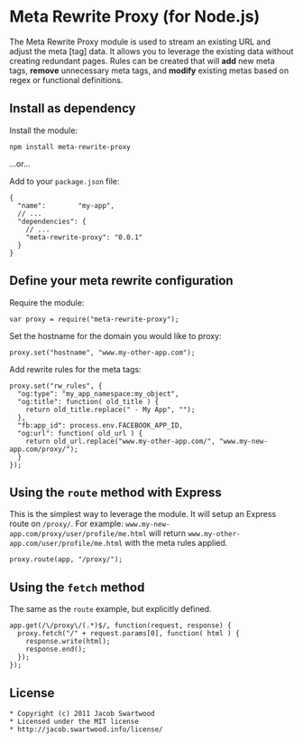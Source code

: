 Meta Rewrite Proxy (for Node.js)
================================

The Meta Rewrite Proxy module is used to stream an existing URL and adjust the meta [tag] data. It allows you to leverage the existing data without creating redundant pages. Rules can be created that will **add** new meta tags, **remove** unnecessary meta tags, and **modify** existing metas based on regex or functional definitions.

Install as dependency
---------------------

Install the module:

    npm install meta-rewrite-proxy

...or...

Add to your `package.json` file:

    {
      "name":        "my-app",
      // ...
      "dependencies": {
        // ...
        "meta-rewrite-proxy": "0.0.1"
      }
    }

Define your meta rewrite configuration
--------------------------------------

Require the module:

    var proxy = require("meta-rewrite-proxy");

Set the hostname for the domain you would like to proxy:

    proxy.set("hostname", "www.my-other-app.com");

Add rewrite rules for the meta tags:

    proxy.set("rw_rules", {
      "og:type": "my_app_namespace:my_object",
      "og:title": function( old_title ) {
        return old_title.replace(" - My App", "");
      },
      "fb:app_id": process.env.FACEBOOK_APP_ID,
      "og:url": function( old_url ) {
        return old_url.replace("www.my-other-app.com/", "www.my-new-app.com/proxy/");
      }
    });

Using the `route` method with Express
-------------------------------------

This is the simplest way to leverage the module.  It will setup an Express route
on `/proxy/`. For example: `www.my-new-app.com/proxy/user/profile/me.html` will
return `www.my-other-app.com/user/profile/me.html` with the meta rules applied.

    proxy.route(app, "/proxy/");

Using the `fetch` method
------------------------

The same as the `route` example, but explicitly defined.

    app.get(/\/proxy\/(.*)$/, function(request, response) {
      proxy.fetch("/" + request.params[0], function( html ) {
        response.write(html);
        response.end();
      });
    });

License
-------

    * Copyright (c) 2011 Jacob Swartwood
    * Licensed under the MIT license
    * http://jacob.swartwood.info/license/
